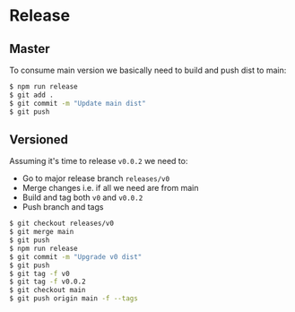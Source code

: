 # Release

## Master

To consume main version we basically need to build and push dist to main:

```bash
$ npm run release
$ git add .
$ git commit -m "Update main dist"
$ git push
```


## Versioned

Assuming it's time to release `v0.0.2` we need to:

- Go to major release branch `releases/v0`
- Merge changes i.e. if all we need are from main
- Build and tag both `v0` and `v0.0.2`
- Push branch and tags


```bash
$ git checkout releases/v0
$ git merge main
$ git push
$ npm run release
$ git commit -m "Upgrade v0 dist"
$ git push
$ git tag -f v0
$ git tag -f v0.0.2
$ git checkout main
$ git push origin main -f --tags
```

